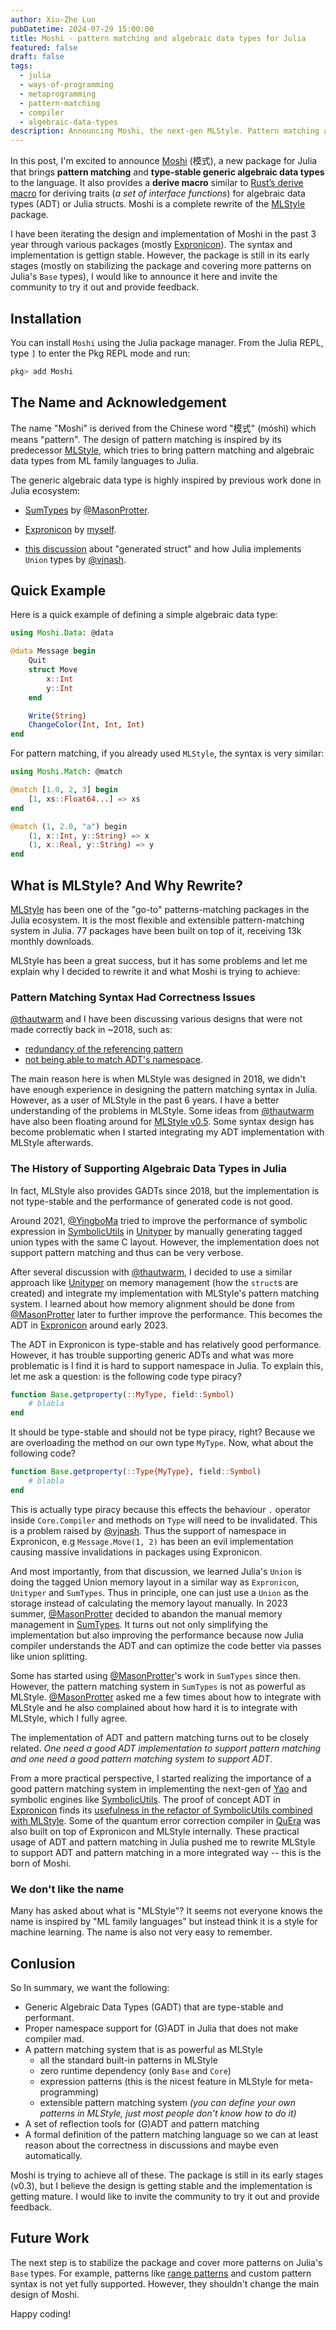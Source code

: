 ```yaml
---
author: Xiu-Zhe Luo
pubDatetime: 2024-07-29 15:00:00
title: Moshi - pattern matching and algebraic data types for Julia
featured: false
draft: false
tags:
  - julia
  - ways-of-programming
  - metaprogramming
  - pattern-matching
  - compiler
  - algebraic-data-types
description: Announcing Moshi, the next-gen MLStyle. Pattern matching and algebraic data types for Julia.
---
```


In this post, I'm excited to announce [Moshi](https://github.com/Roger-luo/Moshi.jl) (模式), a new package for Julia that brings **pattern matching** and **type-stable generic algebraic data types** to the language. It also provides a **derive macro** similar to [Rust’s derive macro](https://doc.rust-lang.org/reference/procedural-macros.html#derive-macros) for deriving traits (_a set of interface functions_) for algebraic data types (ADT) or Julia structs.
Moshi is a complete rewrite of the [MLStyle](https://github.com/thautwarm/MLStyle.jl) package.

I have been iterating the design and implementation of Moshi in the past 3 year through various packages (mostly [Expronicon](https://github.com/Roger-luo/Expronicon.jl)). The syntax and implementation is gettign stable. However, the package is still in its early stages (mostly on stabilizing the package and covering more patterns on Julia's `Base` types), I would like to announce it here and invite the community to try it out and provide feedback.

## Installation

You can install `Moshi` using the Julia package manager. From the Julia REPL, type `]` to enter the Pkg REPL mode and run:

```julia
pkg> add Moshi
```

## The Name and Acknowledgement

The name "Moshi" is derived from the Chinese word "模式" (móshì) which means "pattern". The design of pattern matching is inspired by its predecessor [MLStyle](https://github.com/thautwarm/MLStyle.jl), which tries to bring pattern matching and algebraic data types from ML family languages to Julia.

The generic algebraic data type is highly inspired by previous work done in Julia ecosystem:

- [SumTypes](https://github.com/MasonProtter/SumTypes.jl) by [@MasonProtter](https://github.com/MasonProtter).

- [Expronicon](https://github.com/Roger-luo/Expronicon.jl) by [myself](https://github.com/Roger-luo/).

- [this discussion](https://github.com/JuliaLang/julia/discussions/48883) about "generated struct" and how Julia implements `Union` types by [@vjnash](https://github.com/vtjnash).

## Quick Example

Here is a quick example of defining a simple algebraic data type:

```julia
using Moshi.Data: @data

@data Message begin
    Quit
    struct Move
        x::Int
        y::Int
    end

    Write(String)
    ChangeColor(Int, Int, Int)
end
```

For pattern matching, if you already used `MLStyle`, the syntax is very similar:

```julia
using Moshi.Match: @match

@match [1.0, 2, 3] begin
    [1, xs::Float64...] => xs
end

@match (1, 2.0, "a") begin
    (1, x::Int, y::String) => x
    (1, x::Real, y::String) => y
end
```

## What is MLStyle? And Why Rewrite?

[MLStyle](https://thautwarm.github.io/MLStyle.jl/latest/) has been one of the "go-to" patterns-matching packages in the Julia ecosystem. It is the most flexible and extensible pattern-matching system in Julia. 77 packages have been built on top of it, receiving 13k monthly downloads.

MLStyle has been a great success, but it has some problems and let me explain why I decided to rewrite it and what Moshi is trying to achieve:

### Pattern Matching Syntax Had Correctness Issues

[@thautwarm](https://github.com/thautwarm/) and I have been discussing various designs that were not made correctly back in ~2018, such as:

- [redundancy of the referencing pattern](https://github.com/thautwarm/MLStyle.jl/issues/160)
- [not being able to match ADT's namespace](https://github.com/thautwarm/MLStyle.jl/issues/156).

The main reason here is when MLStyle was designed in 2018, we didn't have enough experience in designing the pattern matching syntax in Julia. However, as a user of MLStyle in the past 6 years. I have a better understanding of the problems in MLStyle. Some ideas from [@thautwarm](https://github.com/thautwarm/) have also been floating around for [MLStyle v0.5](https://github.com/thautwarm/MLStyle.jl/issues/140). Some syntax design has become problematic when I started integrating my ADT implementation with MLStyle afterwards.

### The History of Supporting Algebraic Data Types in Julia

In fact, MLStyle also provides GADTs since 2018, but the implementation is not type-stable and the performance of generated code is not good.

Around 2021, [@YingboMa](https://github.com/YingboMa) tried to improve the performance of symbolic expression in [SymbolicUtils](https://github.com/JuliaSymbolics/SymbolicUtils.jl) in [Unityper](https://github.com/YingboMa/Unityper.jl) by manually generating tagged union types with the same C layout. However, the implementation does not support pattern matching and thus can be very verbose.

After several discussion with [@thautwarm](https://github.com/thautwarm/), I decided to use a similar approach like [Unityper](https://github.com/YingboMa/Unityper.jl) on memory management (how the `struct`s are created) and integrate my implementation with MLStyle's pattern matching system. I learned about how memory alignment should be done from [@MasonProtter](https://github.com/MasonProtter) later to further improve the performance.
This becomes the ADT in [Expronicon](https://github.com/Roger-luo/Expronicon.jl) around early 2023.

The ADT in Expronicon is type-stable and has relatively good performance. However, it has trouble supporting generic ADTs and what was more problematic is I find it is hard to support namespace in Julia. To explain this, let me ask a question: is the following code type piracy?

```julia
function Base.getproperty(::MyType, field::Symbol)
    # blabla
end
```

It should be type-stable and should not be type piracy, right? Because we are overloading the method on our own type `MyType`. Now, what about the following code?

```julia
function Base.getproperty(::Type{MyType}, field::Symbol)
    # blabla
end
```

This is actually type piracy because this effects the behaviour `.` operator inside `Core.Compiler` and methods on `Type` will need to be invalidated. This is a problem raised by [@vjnash](https://github.com/vtjnash). Thus the support of namespace in Expronicon, e.g `Message.Move(1, 2)` has been an evil implementation causing massive invalidations in packages using Expronicon.

And most importantly, from that discussion, we learned Julia's `Union` is doing the tagged Union memory layout in a similar way as `Expronicon`, `Unityper` and `SumTypes`. Thus in principle, one can just use a `Union` as the storage instead of calculating the memory layout manually. In 2023 summer, [@MasonProtter](https://github.com/MasonProtter) decided to abandon the manual memory management in [SumTypes](https://github.com/MasonProtter/SumTypes.jl). It turns out not only simplifying the implementation but also improving the performance because now Julia compiler understands the ADT and can optimize the code better via passes like union splitting.

Some has started using [@MasonProtter](https://github.com/MasonProtter)'s work in `SumTypes` since then. However, the pattern matching system in `SumTypes` is not as powerful as MLStyle. [@MasonProtter](https://github.com/MasonProtter) asked me a few times about how to integrate with MLStyle and he also complained about how hard it is to integrate with MLStyle, which I fully agree.

The implementation of ADT and pattern matching turns out to be closely related. _One need a good ADT implementation to support pattern matching and one need a good pattern matching system to support ADT_.

From a more practical perspective, I started realizing the importance of a good pattern matching system in implementing the next-gen of [Yao](https://github.com/QuantumBFS/Yao.jl) and symbolic engines like [SymbolicUtils](https://github.com/JuliaSymbolics/SymbolicUtils.jl). The proof of concept ADT in [Expronicon](https://github.com/Roger-luo/Expronicon.jl) finds its [usefulness in the refactor of SymbolicUtils combined with MLStyle](https://github.com/JuliaSymbolics/SymbolicUtils.jl/issues/611). Some of the quantum error correction compiler in [QuEra](https://github.com/QuEraComputing) was also built on top of Expronicon and MLStyle internally. These practical usage of ADT and pattern matching in Julia pushed me to rewrite MLStyle to support ADT and pattern matching in a more integrated way -- this is the born of Moshi.

### We don't like the name

Many has asked about what is "MLStyle"? It seems not everyone knows the name is inspired by "ML family languages" but instead think it is a style for machine learning. The name is also not very easy to remember.

## Conlusion

So In summary, we want the following:

- Generic Algebraic Data Types (GADT) that are type-stable and performant.
- Proper namespace support for (G)ADT in Julia that does not make compiler mad.
- A pattern matching system that is as powerful as MLStyle
  - all the standard built-in patterns in MLStyle
  - zero runtime dependency (only `Base` and `Core`)
  - expression patterns (this is the nicest feature in MLStyle for meta-programming)
  - extensible pattern matching system _(you can define your own patterns in MLStyle, just most people don't know how to do it)_
- A set of reflection tools for (G)ADT and pattern matching
- A formal definition of the pattern matching language so we can at least reason about the correctness in discussions and maybe even automatically.

Moshi is trying to achieve all of these. The package is still in its early stages (v0.3), but I believe the design is getting stable and the implementation is getting mature. I would like to invite the community to try it out and provide feedback.

## Future Work

The next step is to stabilize the package and cover more patterns on Julia's `Base` types. For example, patterns like [range patterns](https://thautwarm.github.io/MLStyle.jl/latest/syntax/pattern.html#range-patterns) and custom pattern syntax is not yet fully supported. However, they shouldn't change the main design of Moshi.

Happy coding!
